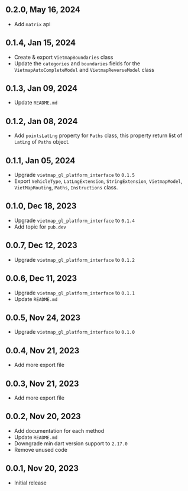 ## 0.2.0, May 16, 2024
* Add `matrix` api
## 0.1.4, Jan 15, 2024
* Create & export `VietmapBoundaries` class
* Update the `categories` and `boundaries` fields for the `VietmapAutoCompleteModel` and `VietmapReverseModel` class
## 0.1.3, Jan 09, 2024
* Update `README.md`
## 0.1.2, Jan 08, 2024
* Add `pointsLatLng` property for `Paths` class, this property return list of `LatLng` of `Paths` object.
## 0.1.1, Jan 05, 2024
* Upgrade `vietmap_gl_platform_interface` to `0.1.5`
* Export `VehicleType`, `LatLngExtension`, `StringExtension`, `VietmapModel`, `VietMapRouting`, `Paths`, `Instructions` class.
## 0.1.0, Dec 18, 2023
* Upgrade `vietmap_gl_platform_interface` to `0.1.4`
* Add topic for `pub.dev`
## 0.0.7, Dec 12, 2023
* Upgrade `vietmap_gl_platform_interface` to `0.1.2 `
## 0.0.6, Dec 11, 2023
* Upgrade `vietmap_gl_platform_interface` to `0.1.1 `
* Update `README.md`
## 0.0.5, Nov 24, 2023
* Upgrade `vietmap_gl_platform_interface` to `0.1.0 `
## 0.0.4, Nov 21, 2023
* Add more export file
## 0.0.3, Nov 21, 2023
* Add more export file
## 0.0.2, Nov 20, 2023
* Add documentation for each method
* Update `README.md`
* Downgrade min dart version support to `2.17.0`
* Remove unused code
## 0.0.1, Nov 20, 2023
* Initial release

